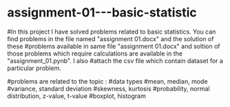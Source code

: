 # assignment-01---basic-statistic
#In this project I have solved problems related to basic statistics. You can find problems in the file named "assignment 01.docx" and the solution of these 
#problems available in same file "assignment 01.docx" and soltion of those problems which require calculations are available in the "assignment_01.pynb". I also
#attach the csv file which contain dataset for a particular problem.

#problems are related to  the topic :
#data types
#mean, median, mode
#variance, standard deviation
#skewness, kurtosis
#probability, normal distribution, z-value, t-value
#boxplot, histogram

